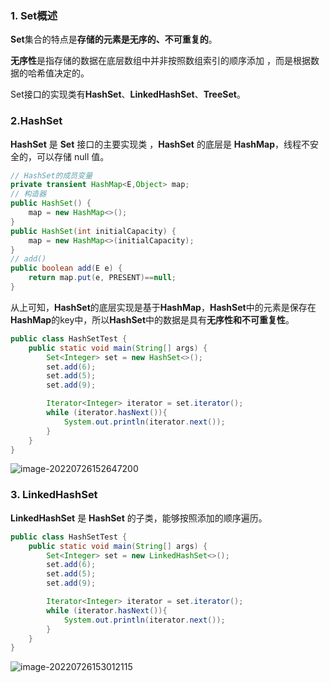 ### 1. Set概述

**Set**集合的特点是**存储的元素是无序的、不可重复的**。

**无序性**是指存储的数据在底层数组中并非按照数组索引的顺序添加 ，而是根据数据的哈希值决定的。

Set接口的实现类有**HashSet**、**LinkedHashSet**、**TreeSet**。

### 2.HashSet

**HashSet** 是 **Set** 接口的主要实现类 ，**HashSet** 的底层是 **HashMap**，线程不安全的，可以存储 null 值。

```java
// HashSet的成员变量
private transient HashMap<E,Object> map;
// 构造器
public HashSet() {
    map = new HashMap<>();
}
public HashSet(int initialCapacity) {
    map = new HashMap<>(initialCapacity);
}
// add()
public boolean add(E e) {
    return map.put(e, PRESENT)==null;
}
```

从上可知，**HashSet**的底层实现是基于**HashMap**，**HashSet**中的元素是保存在**HashMap**的key中，所以**HashSet**中的数据是具有**无序性和不可重复性**。

```java
public class HashSetTest {
    public static void main(String[] args) {
        Set<Integer> set = new HashSet<>();
        set.add(6);
        set.add(5);
        set.add(9);

        Iterator<Integer> iterator = set.iterator();
        while (iterator.hasNext()){
            System.out.println(iterator.next());
        }
    }
}
```

![image-20220726152647200](https://lyfdoc.oss-cn-hangzhou.aliyuncs.com/20220726152647.png)

### 3. LinkedHashSet

**LinkedHashSet** 是 **HashSet** 的子类，能够按照添加的顺序遍历。

```java
public class HashSetTest {
    public static void main(String[] args) {
        Set<Integer> set = new LinkedHashSet<>();
        set.add(6);
        set.add(5);
        set.add(9);

        Iterator<Integer> iterator = set.iterator();
        while (iterator.hasNext()){
            System.out.println(iterator.next());
        }
    }
}
```

![image-20220726153012115](https://lyfdoc.oss-cn-hangzhou.aliyuncs.com/20220726153012.png)

